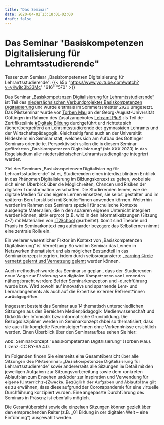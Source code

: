 ```yaml
---
title: "Das Seminar"
date: 2020-04-02T13:18:01+02:00
draft: false
---
```

# Das Seminar "Basiskompetenzen Digitalisierung für Lehramtsstudierende"

Teaser zum Seminar „Basiskompetenzen Digitalisierung für Lehramtsstudierende“:
{{< h5p "https://www.youtube.com/watch?v=yKwBc3b33Mc" "616" "570" >}}

Das Seminar [„Basiskompetenzen Digitalisierung für Lehramtsstudierende“](https://univz.uni-goettingen.de/qisserver/rds?state=verpublish&status=init&vmfile=no&moduleCall=webInfo&publishConfFile=webInfo&publishSubDir=veranstaltung&veranstaltung.veranstid=262605) ist Teil des [niedersächsischen Verbundprojektes Basiskompetenzen Digitalisierung](http://www.lehrerbildungsverbund-niedersachsen.de/index.php?s=ProjektBasiskompetenzenDigitalisierung) und wurde erstmals im Sommersemester 2020 umgesetzt. Das Pilotseminar wurde von [Torben Mau](https://twitter.com/TorbenMau) an der Georg-August-Universität Göttingen im Rahmen des Zusatzangebotes [Lehramt PluS](https://www.uni-goettingen.de/de/356849.html) als Teil der Zertifikatslinie [#Digitale Bildung](http://www.uni-goettingen.de/lehramt-digitaleBildung) durchgeführt und richtete sich fächerübergreifend an Lehramtsstudierende des gymnasialen Lehramts und der Wirtschaftspädagogik. Gleichzeitig fand auch an der Universität Hildesheim ein Seminar statt, welches sich am Aufbau des Göttinger Seminars orientierte. Perspektivisch sollen die in diesem Seminar geförderten „Basiskompetenzen Digitalisierung“ (bis XXX 2023) in das Regelstudium aller niedersächsischen Lehramtsstudiengänge integriert werden.  

Ziel des Seminars „Basiskompetenzen Digitalisierung für Lehramtsstudierende“ ist es, Studierenden einen interdisziplinären Einblick in das Phänomen Digitalisierung im Bildungskontext zu geben, wobei sie sich einen Überblick über die Möglichkeiten, Chancen und Risiken der digitalen Transformation verschaffen. Die Studierenden lernen, wie sie digitale Medien für das eigene Lernen einsetzen, sie selbst gestalten und im späteren Beruf praktisch mit Schüler*innen anwenden können. Weiterhin werden im Rahmen des Seminars speziell für schulische Kontexte ausgelegte Materialien, die in den späteren eigenen Unterricht integriert werden können, aktiv erprobt (z.B. wird in den Informatiksitzungen (Sitzung 4-7) mit Materialien von [IT2School](https://www.wissensfabrik.de/downloadmaterial-it2school/) gearbeitet). Somit sind Theorie und Praxis im Seminarkontext eng aufeinander bezogen: das Selbstlernen nimmt eine zentrale Rolle ein.  

Ein weiterer wesentlicher Faktor im Kontext von „Basiskompetenzen Digitalisierung“ ist Vernetzung: So wird im Seminar das Lernen in Netzwerken thematisiert und als möglicher Bestandteil in das Seminarkonzept integriert, indem durch selbstorgansierte [Learning Circle vernetzt gelernt und Vernetzung gelernt](https://workingoutloud.com/de/fur-dich) werden können.  

Auch methodisch wurde das Seminar so geplant, dass den Studierenden neue Wege zur Förderung von digitalen Kompetenzen von Lernenden nähergebracht werden: Bei der Seminarkonzeption und -durchführung wurde bzw. Wird sowohl auf innovative und spannende Lehr- und Lernarrangements als auch auf die Expertise externer Referent*innen zurückgegriffen.

Insgesamt besteht das Seminar aus 14 thematisch unterschiedlichen Sitzungen aus den Bereichen Medienpädagogik, Medienwissenschaft und Didaktik der Informatik bzw. informatische Grundbildung. Die Bezugsdisziplinen werden im Seminarkonzept dabei so thematisiert, dass sie auch für komplette Neueinsteiger*innen ohne Vorkenntnisse ersichtlich werden. Einen Überblick über den Seminaraufbau sehen Sie hier:  



Abb: Seminarkonzept "Basiskompetenzen Digitalisierung" (Torben Mau). Lizenz: CC BY-SA 4.0.



Im Folgenden finden Sie einerseits eine Gesamtübersicht über alle Sitzungen des Pilotseminars „Basiskompetenzen Digitalisierung für Lehramtsstudierende“ sowie andererseits alle Sitzungen im Detail mit den jeweiligen Aufgaben zur Sitzungsvorbereitung sowie dem konkreten Ablaufplan zum Einsehen und/oder zur Inspiration und Verwendung für eigene (Unterrichts-)Zwecke. Bezüglich der Aufgaben und Ablaufpläne gilt es zu erwähnen, dass diese aufgrund der Coronapandemie für eine virtuelle Durchführung konzipiert wurden. Eine angepasste Durchführung des Seminars in Präsenz ist ebenfalls möglich.  

Die Gesamtübersicht sowie die einzelnen Sitzungen können gezielt über den entsprechenden Reiter (z.B. „01 Bildung in der digitalen Welt – eine Einführung“) ausgewählt werden.
